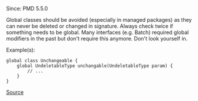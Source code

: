 Since: PMD 5.5.0

Global classes should be avoided (especially in managed packages) as they can never be deleted or changed in signature. Always check twice if something needs to be global.
Many interfaces (e.g. Batch) required global modifiers in the past but don't require this anymore. Don't look yourself in.

Example(s):
```
global class Unchangeable {
	global UndeletableType unchangable(UndeletableType param) {
		// ...
	}
}
```

[Source](https://pmd.github.io/pmd-5.6.1/pmd-apex/rules/apex/style.html#AvoidGlobalModifier)
